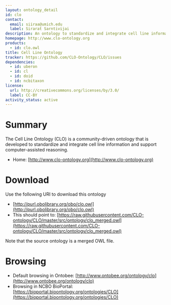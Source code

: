 ```yaml
---
layout: ontology_detail
id: clo
contact:
  email: siiraa@umich.edu
  label: Sirarat Sarntivijai
description: An ontology to standardize and integrate cell line information and to support computer-assisted reasoning.
homepage: http://www.clo-ontology.org
products:
  - id: clo.owl
title: Cell Line Ontology
tracker: https://github.com/CLO-Ontology/CLO/issues
dependencies:
  - id: uberon
  - id: cl
  - id: doid
  - id: ncbitaxon
license:
  url: http://creativecommons.org/licenses/by/3.0/
  label: CC-BY
activity_status: active
---
```


# Summary

The Cell Line Ontology (CLO) is a community-driven ontology that is developed to standardize and integrate cell line information and support computer-assisted reasoning.

* Home: [http://www.clo-ontology.org](http://www.clo-ontology.org)  

# Download

Use the following URI to download this ontology

* [http://purl.obolibrary.org/obo/clo.owl](http://purl.obolibrary.org/obo/clo.owl)
* This should point to: [https://raw.githubusercontent.com/CLO-ontology/CLO/master/src/ontology/clo_merged.owl](https://raw.githubusercontent.com/CLO-ontology/CLO/master/src/ontology/clo_merged.owl) 

Note that the source ontology is a merged OWL file.  

# Browsing

* Default browsing in Ontobee: [http://www.ontobee.org/ontology/clo](http://www.ontobee.org/ontology/clo)
* Browsing in NCBO BioPortal: [https://bioportal.bioontology.org/ontologies/CLO](https://bioportal.bioontology.org/ontologies/CLO)
